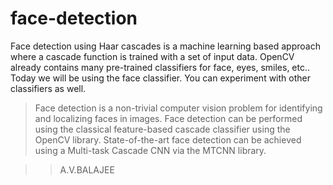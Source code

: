 # face-detection
Face detection using Haar cascades is a machine learning based approach where a cascade function is trained with a set of input data. OpenCV already contains many pre-trained classifiers for face, eyes, smiles, etc.. Today we will be using the face classifier. You can experiment with other classifiers as well.
>Face detection is a non-trivial computer vision problem for identifying and localizing faces in images.
>Face detection can be performed using the classical feature-based cascade classifier using the OpenCV library.
>State-of-the-art face detection can be achieved using a Multi-task Cascade CNN via the MTCNN library.

>>A.V.BALAJEE
